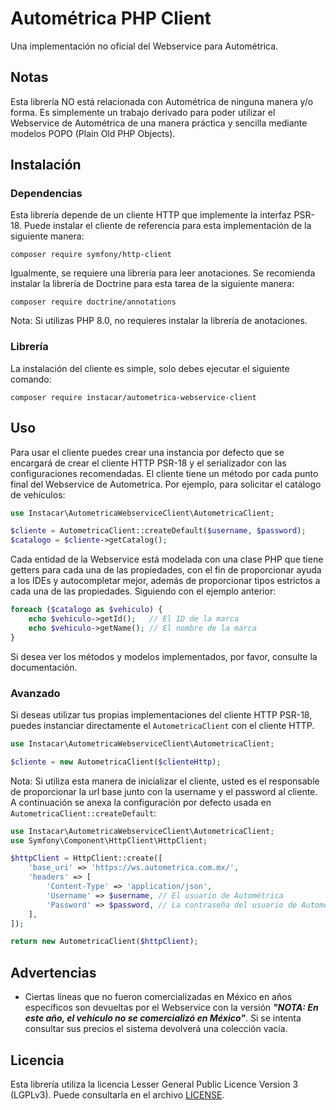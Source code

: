 # Autométrica PHP Client
Una implementación no oficial del Webservice para Autométrica.

## Notas
Esta librería NO está relacionada con Autométrica de ninguna manera y/o forma. Es simplemente un trabajo derivado para
poder utilizar el Webservice de Autométrica de una manera práctica y sencilla mediante modelos POPO (Plain Old PHP 
Objects).

## Instalación
### Dependencias
Esta librería depende de un cliente HTTP que implemente la interfaz PSR-18. Puede instalar el cliente de referencia
para esta implementación de la siguiente manera:

    composer require symfony/http-client

Igualmente, se requiere una librería para leer anotaciones. Se recomienda instalar la librería de Doctrine para esta
tarea de la siguiente manera:

    composer require doctrine/annotations

Nota: Si utilizas PHP 8.0, no requieres instalar la librería de anotaciones.
### Librería
La instalación del cliente es simple, solo debes ejecutar el siguiente comando:

    composer require instacar/autometrica-webservice-client

## Uso
Para usar el cliente puedes crear una instancia por defecto que se encargará de crear el cliente HTTP PSR-18 y el 
serializador con las configuraciones recomendadas. El cliente tiene un método por cada punto final del Webservice de 
Autometrica. Por ejemplo, para solicitar el catálogo de vehículos:

~~~php
use Instacar\AutometricaWebserviceClient\AutometricaClient;

$cliente = AutometricaClient::createDefault($username, $password);
$catalogo = $cliente->getCatalog();
~~~

Cada entidad de la Webservice está modelada con una clase PHP que tiene getters para cada una de las propiedades, con el
fin de proporcionar ayuda a los IDEs y autocompletar mejor, además de proporcionar tipos estrictos a cada una de las 
propiedades. Siguiendo con el ejemplo anterior:

~~~php
foreach ($catalogo as $vehiculo) {
    echo $vehiculo->getId();   // El ID de la marca
    echo $vehiculo->getName(); // El nombre de la marca
}
~~~

Si desea ver los métodos y modelos implementados, por favor, consulte la documentación.
### Avanzado
Si deseas utilizar tus propias implementaciones del cliente HTTP PSR-18, puedes instanciar directamente el 
``AutometricaClient`` con el cliente HTTP.

~~~php
use Instacar\AutometricaWebserviceClient\AutometricaClient;

$cliente = new AutometricaClient($clienteHttp);
~~~

Nota: Si utiliza esta manera de inicializar el cliente, usted es el responsable de proporcionar la url base junto con la
username y el password al cliente. A continuación se anexa la configuración por defecto usada en 
``AutometricaClient::createDefault``:

~~~php
use Instacar\AutometricaWebserviceClient\AutometricaClient;
use Symfony\Component\HttpClient\HttpClient;

$httpClient = HttpClient::create([
    'base_uri' => 'https://ws.autometrica.com.mx/',
    'headers' => [
        'Content-Type' => 'application/json',
        'Username' => $username, // El usuario de Autométrica
        'Password' => $password, // La contraseña del usuario de Autométrica
    ],
]);

return new AutometricaClient($httpClient);
~~~

## Advertencias
- Ciertas líneas que no fueron comercializadas en México en años específicos son devueltas por el Webservice con la
versión ***"NOTA: En este año, el vehículo no se comercializó en México"***. Si se intenta consultar sus precios el 
sistema devolverá una colección vacía.

## Licencia
Esta librería utiliza la licencia Lesser General Public Licence Version 3 (LGPLv3). Puede consultarla en el archivo
[LICENSE](LICENSE).
